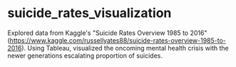 # suicide_rates_visualization
Explored data from Kaggle's "Suicide Rates Overview 1985 to 2016" (https://www.kaggle.com/russellyates88/suicide-rates-overview-1985-to-2016). Using Tableau, visualized the oncoming mental health crisis with the newer generations escalating proportion of suicides.
